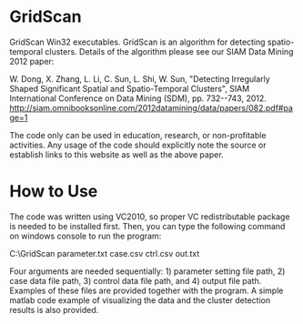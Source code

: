 GridScan
========

GridScan Win32 executables. GridScan is an algorithm for detecting spatio-temporal clusters. Details of the algorithm please see our SIAM Data Mining 2012 paper:

W. Dong, X. Zhang, L. Li, C. Sun, L. Shi, W. Sun, "Detecting Irregularly Shaped Significant Spatial and Spatio-Temporal Clusters", SIAM International Conference on Data Mining (SDM), pp. 732--743, 2012. http://siam.omnibooksonline.com/2012datamining/data/papers/082.pdf#page=1

The code only can be used in education, research, or non-profitable activities. Any usage of the code should explicitly note the source or establish links to this website as well as the above paper.


How to Use
==========

The code was written using VC2010, so proper VC redistributable package is needed to be installed first. Then, you can type the following command on windows console to run the program:

C:\GridScan parameter.txt case.csv ctrl.csv out.txt

Four arguments are needed sequentially: 1) parameter setting file path, 2) case data file path, 3) control data file path, and 4) output file path. Examples of these files are provided together with the program. A simple matlab code example of visualizing the data and the cluster detection results is also provided.
